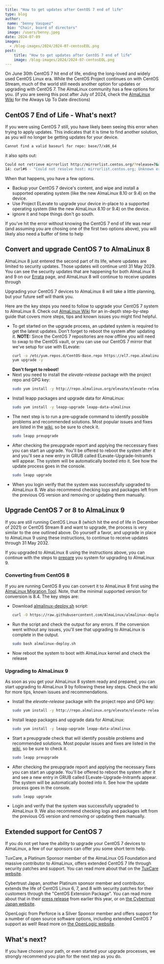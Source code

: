 ```yaml
---
title: "How to get updates after CentOS 7 end of life"
type: blog
author: 
 name: "benny Vasquez"
 bio: "Chair, board of directors"
 image: /users/benny.jpeg
date: 2024-07-09
images:
  - /blog-images/2024/2024-07-centosEOL.png
post: 
    title: "How to get updates after CentOS 7 end of life"
    image: /blog-images/2024/2024-07-centosEOL.png
---
```


On June 30th CentOS 7 hit end of life, ending the long-loved and widely used CentOS Linux era. While the CentOS Project continues on with CentOS Stream, much of the world still needs another option for updates or upgrading with CentOS 7. The AlmaLinux community has a few options for you. (if you are seeing this post after July of 2024, check the [AlmaLinux Wiki](https://wiki.almalinux.org/elevate/ELevate-quickstart-guide.html) for the Always Up To Date directions)

## CentOS 7 End of Life - What's next? 

If you were using CentOS 7 still, you have likely been seeing this error when trying to apply updates. This indicates that it is time to find another solution, as you will no longer be getting updates for your device. 

```bash 
Cannot find a valid baseurl for repo: base/7/x86_64
```
it also spits out:

```bash 
Could not retrieve mirrorlist http://mirrorlist.centos.org/?release=7&arch=x86_64&repo=os&infra=stock error was
14: curl#6 - "Could not resolve host: mirrorlist.centos.org; Unknown error"
```

When that happens, you have a few options. 

* Backup your CentOS 7 device's content, and wipe and install a supported operating system (like the new AlmaLinux 8.10 or 9.4) on the device.
* Use Project ELevate to upgrade your device in-place to a supported operating system (like the new AlmaLinux 8.10 or 9.4) on the device.
* ignore it and hope things don't go south.

If you've hit the error without knowing the CentOS 7 end of life was near (and assuming you are chosing one of the first two options above), you will likely also need a buffer of time to help 

## Convert and upgrade CentOS 7 to AlmaLinux 8

AlmaLinux 8 just entered the second part of its life, where updates are limited to security updates. Those updates will continue until 31 May 2029. You can see the security updates that are happening for both AlmaLinux 8 and 9 on our [Errata](https://errata.almalinux.org) page, and AlmaLinux 8 will continue to receive updates through 

Upgrading your CentOS 7 devices to AlmaLinux 8 will take a little planning, but your future self will thank you.

Here are the key steps you need to follow to upgrade your CentOS 7 system to AlmaLinux 8. Check out [AlmaLinux Wiki](https://wiki.almalinux.org/elevate/ELevating-CentOS7-to-AlmaLinux-9) for an in-depth step-by-step guide that covers more steps, tips and known issues you might find helpful. 
* To get started on the upgrade process, an updated system is required to get the latest updates. Don't forget to reboot the system after updating it. 
    **NOTE:** Since the CentOS 7 repositories are now offline you will need to swap to the CentOS vault, or you can use our CentOS 7 mirror that we've setup for use with ELevate:
  ```bash
  curl -o /etc/yum.repos.d/CentOS-Base.repo https://el7.repo.almalinux.org/centos/CentOS-Base.repo
  yum upgrade -y
  ```
  **Don't forget to reboot!**
* Next you need to install the *elevate-release* package with the project repo and GPG key:
  ```bash
  sudo yum install -y http://repo.almalinux.org/elevate/elevate-release-latest-el$(rpm --eval %rhel).noarch.rpm
  ```
* Install leapp packages and upgrade data for AlmaLinux:
  ```bash
  sudo yum install -y leapp-upgrade leapp-data-almalinux
  ```
* The next step is to run a pre-upgrade command to identify possible problems and recommended solutions. Most popular issues and fixes are listed in the [wiki](https://wiki.almalinux.org/elevate/ELevating-CentOS7-to-AlmaLinux-9.htm), so be sure to check it.
  ```bash
  sudo leapp preupgrade
  ```
* After checking the preupgrade report and applying the neccessary fixes you can start an upgrade. You'll be offered to reboot the system after it and you'll see a new entry in GRUB called ELevate-Upgrade-Initramfs will appear. The system will be automatically booted into it. See how the update process goes in the console.
  ```bash
  sudo leapp upgrade
  ```
* When you login verify that the system was successfully upgraded to AlmaLinux 8. We also recommend checking logs and packages left from the previous OS version and removing or updating them manually.

## Upgrade CentOS 7 or 8 to AlmaLinux 9

If you are still running CentOS Linux 8 (which hit the end of life in December of 2021) or CentOS Stream 8 and want to upgrade, the process is very similar to the one outlined above. Do yourself a favor, and upgrade in place to AlmaLinux 9 using these instructions, to continue to receive updates through 31 May 2032. 

If you upgraded to AlmaLinux 8 using the instructions above, you can continue with the steps to [prepare](https://wiki.almalinux.org/elevate/ELevating-CentOS7-to-AlmaLinux-9.html#prepare-the-system-for-migration-to-almalinux-9) you system for upgrading to AlmaLinux 9.

### Converting from CentOS 8
If you are running CentOS 8 you can convert it to AlmaLinux 8 first using the [AlmaLinux Migration Tool](https://wiki.almalinux.org/documentation/migration-guide.html#how-to-migrate). Note, that the minimal supported version for conversion is 8.4. The key steps are: 
* Download [almalinux-deploy.sh](https://github.com/AlmaLinux/almalinux-deploy/blob/master/almalinux-deploy.sh) script:
  ```bash
  curl -O https://raw.githubusercontent.com/AlmaLinux/almalinux-deploy/master/almalinux-deploy.sh
  ```
* Run the script and check the output for any errors. If the conversion went without any issues, you'll see that upgrading to AlmaLinux is complete in the output.
  ```bash
  sudo bash almalinux-deploy.sh
  ```
* Now reboot the system to boot with AlmaLinux kernel and check the release 

### Upgrading to AlmaLinux 9

As soon as you get your AlmaLinux 8 system ready and prepared, you can start upgrading to AlmaLinux 9 by following these key steps. Check the wiki for more tips, known issues and recommendations. 
* Install the *elevate-release* package with the project repo and GPG key:
  ```bash
  sudo yum install -y http://repo.almalinux.org/elevate/elevate-release-latest-el$(rpm --eval %rhel).noarch.rpm
  ```
* Install leapp packages and upgrade data for AlmaLinux:
  ```bash
  sudo yum install -y leapp-upgrade leapp-data-almalinux
  ```
* Start a preupgrade check that will identify possible problems and recommended solutions. Most popular issues and fixes are listed in the [wiki](https://wiki.almalinux.org/elevate/ELevating-CentOS7-to-AlmaLinux-9.htm), so be sure to check it.
  ```bash
  sudo leapp preupgrade
  ```
* After checking the preupgrade report and applying the necessary fixes you can start an upgrade. You'll be offered to reboot the system after it and see a new entry in GRUB called ELevate-Upgrade-Initramfs appear. The system will be automatically booted into it. See how the update process goes in the console.
  ```bash
  sudo leapp upgrade
  ```
* Login and verify that the system was successfully upgraded to AlmaLinux 9. We also recommend checking logs and packages left from the previous OS version and removing or updating them manually.

## Extended support for CentOS 7

If you do not yet have the ability to upgrade your CentOS 7 devices to AlmaLinux, a few of our sponsors can offer you some short term help. 

TuxCare, a Platinum Sponsor member of the AlmaLinux OS Foundation and massive contributor to AlmaLinux, offers extended CentOS 7 life through security patches and support. You can read more about that on the [TuxCare website](https://tuxcare.com/almalinux-enterprise-support/). 

Cybertrust Japan, another Platinum sponsor member and contributor, extends the life of CentOS Linux 6, 7, and 8 with security patches for their customers through the "CentOS Extension Package". You can read more about that in their [press release](https://www.softbanktech.co.jp/en/news/release/press/2024/001/) from earlier this year, or on [the Cybertrust Japan website](https://www.cybertrust.co.jp/centos/support/centos7-extend-support.html).

OpenLogic from Perforce is a Silver Sponsor member and offers support for a number of open source software options, including extended CentOS 7 support as well! Read more on [the OpenLogic website](https://www.openlogic.com/solutions/enterprise-linux-support/centos).

## What's next?

If you have chosen your path, or even started your upgrade processes, we strongly recommend you plan for the next step as you do.